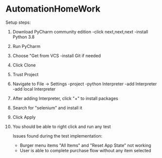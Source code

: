 # AutomationHomeWork
Setup steps:
1. Download PyCharm community edition
-click next,next,next
-install Python 3.8
3. Run PyCharm
4. Choose "Get from VCS
-install Git if needed
6. Click Clone
7. Trust Project
8. Navigate to File -> Settings
-project
-python Interpreter
-add Interpreter
-add local Interpreter
9. After adding Interpreter, click "+" to install packages
10. Search for "selenium" and install it
11. Click Apply
12. You should be able to right click and run any test

    Issues found during the test implementation:
    - Burger menu items "All Items" and "Reset App State" not working
    - User is able to complete purchase flow without any item selected
      
